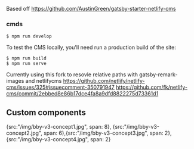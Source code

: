 Based off https://github.com/AustinGreen/gatsby-starter-netlify-cms

### cmds

```
$ npm run develop
```
To test the CMS locally, you'll need run a production build of the site:
```
$ npm run build
$ npm run serve
```
 

 Currently using this fork to resovle relative paths with gatsby-remark-images and netlifycms https://github.com/netlify/netlify-cms/issues/325#issuecomment-350791947
 https://github.com/fk/netlify-cms/commit/2ebbed8e86b17dce4fa8a9dfd8822275d73361d1 


 ## Custom components
 
<gallery-grid gallerycontent='{"src":"/img/bby-v3-concept1.jpg"},{"src":"/img/bby-v3-concept2.jpg"}'></gallery-grid>


<full-bleed-image  comptype="image" asset="/img/nyc-project-concepts.png"  inset caption="Early concept art"></full-bleed-image>

<full-bleed-image  comptype="image" asset="/img/nyc-project-concepts.png" ></full-bleed-image>

<full-bleed-image comptype="image" asset="/img/pressure-p.jpg" inset></full-bleed-image>

<full-bleed-video comptype="video" videosrc="/img/nyc.mp4" inset caption="video art"></full-bleed-video>

{src:"\/img/bby-v3-concept1.jpg", span: 8}, {src:"/img/bby-v3-concept2.jpg", span: 6},{src:"/img/bby-v3-concept3.jpg", span: 2},{src:"/img/bby-v3-concept4.jpg", span: 2}